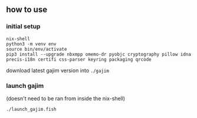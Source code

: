 ## how to use

### initial setup

```
nix-shell
python3 -m venv env
source bin/env/activate
pip3 install --upgrade nbxmpp omemo-dr pyobjc cryptography pillow idna precis-i18n certifi css-parser keyring packaging qrcode
```

download latest gajim version into `./gajim`

### launch gajim

(doesn't need to be ran from inside the nix-shell)

```
./launch_gajim.fish
```
